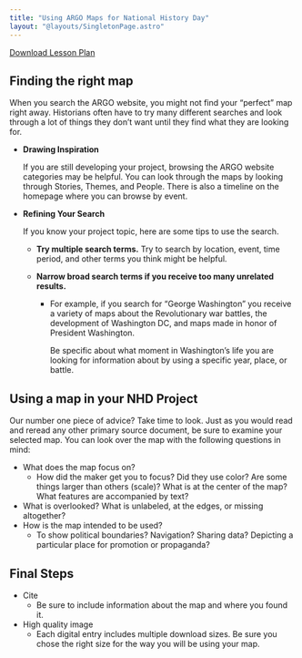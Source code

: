 ```yaml
---
title: "Using ARGO Maps for National History Day"
layout: "@layouts/SingletonPage.astro"
---
```


<a href="https://view.officeapps.live.com/op/view.aspx?src=https%3A%2F%2Fmtv-drupal-assets.s3.amazonaws.com%2Ffiles%2Fs3fs-public%2F2024-11%2FARGO%2520Guide%2520to%2520National%2520History%2520Day.docx%3FVersionId%3DvznDRI81A6fFyO5vmE.Jl0Yr1RQo61XQ&wdOrigin=BROWSELINK" download="https://view.officeapps.live.com/op/view.aspx?src=https%3A%2F%2Fmtv-drupal-assets.s3.amazonaws.com%2Ffiles%2Fs3fs-public%2F2024-11%2FARGO%2520Guide%2520to%2520National%2520History%2520Day.docx%3FVersionId%3DvznDRI81A6fFyO5vmE.Jl0Yr1RQo61XQ&wdOrigin=BROWSELINK" class="button dark mt-1">Download Lesson Plan</a>

## Finding the right map

When you search the ARGO website, you might not find your “perfect” map right away. Historians often have to try many different searches and look through a lot of things they don’t want until they find what they are looking for.

- **Drawing Inspiration**

  If you are still developing your project, browsing the ARGO website categories may be helpful. You can look through the maps by looking through Stories, Themes, and People. There is also a timeline on the homepage where you can browse by event.

- **Refining Your Search**

  If you know your project topic, here are some tips to use the search.

  - **Try multiple search terms.** Try to search by location, event, time period, and other terms you think might be helpful.
 
  - **Narrow broad search terms if you receive too many unrelated results.**
 
    - For example, if you search for “George Washington” you receive a variety of maps about the Revolutionary war battles, the development of Washington DC, and maps made in honor of President Washington. 

      Be specific about what moment in Washington’s life you are looking for information about by using a specific year, place, or battle.

## Using a map in your NHD Project

Our number one piece of advice? Take time to look. Just as you would read and reread any other primary source document, be sure to examine your selected map. You can look over the map with the following questions in mind:

- What does the map focus on?
  - How did the maker get you to focus? Did they use color? Are some things larger than others (scale)? What is at the center of the map? What features are accompanied by text?
- What is overlooked? What is unlabeled, at the edges, or missing altogether?
- How is the map intended to be used?
  - To show political boundaries? Navigation? Sharing data? Depicting a particular place for promotion or propaganda?

## Final Steps

- Cite
  - Be sure to include information about the map and where you found it.
- High quality image
  - Each digital entry includes multiple download sizes. Be sure you chose the right size for the way you will be using your map.
